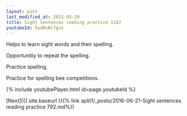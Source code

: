 ```yaml
---
layout: post
last_modified_at: 2021-03-29
title: Sight sentences reading practice 1167
youtubeId: 5ydBvNlfgvs
---
```

 
 
Helps to learn sight words and their spelling.

Opportunitiy to repeat the spelling. 

Practice spelling. 
 
Practice for spelling bee competitions. 
 
{% include youtubePlayer.html id=page.youtubeId %}
 
 

[Next]({{ site.baseurl }}{% link  split1/_posts/2016-06-21-Sight sentences reading practice 792.md%})
 
